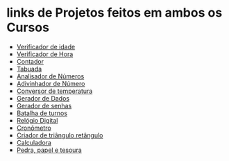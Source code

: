 # links de Projetos feitos em ambos os Cursos

<ul type="square">
    <li><a href="https://marcoshenriquefr.github.io/curso-js/ref1/conteudo-video/aula12ex/ex015/modelo">Verificador de idade</a>
    <li><a href="https://marcoshenriquefr.github.io/curso-js/ref1/conteudo-video/aula12ex/ex014/modelo">Verificador de Hora</a>
    <li><a href="https://marcoshenriquefr.github.io/curso-js/ref1/conteudo-video/aula14ex/ex016-1/modelo">Contador</a>
    <li><a href="https://marcoshenriquefr.github.io/curso-js/ref1/conteudo-video/aula14ex/ex017-1/modelo">Tabuada</a>
    <li><a href="https://marcoshenriquefr.github.io/curso-js/ref1/conteudo-video/aula16ex/teste/modelo">Analisador de Números</a>
    <li><a href="https://marcoshenriquefr.github.io/curso-js/ref2/21-AdivinhadorNumero/">Adivinhador de Número</a>
    <li><a href="https://marcoshenriquefr.github.io/curso-js/ref2/24-TempConversion/">Conversor de temperatura</a>
    <li><a href="https://marcoshenriquefr.github.io/curso-js/ref2/28-DiceRollerProgram/">Gerador de Dados</a>
    <li><a href="https://marcoshenriquefr.github.io/curso-js/ref2/29-RandomPassword/">Gerador de senhas</a>
    <li><a href="https://marcoshenriquefr.github.io/curso-js/ref2/39-Constructors/">Batalha de turnos</a>
    <li><a href="https://marcoshenriquefr.github.io/curso-js/ref2/53-RelogioDigital/">Relógio Digital</a>
    <li><a href="https://marcoshenriquefr.github.io/curso-js/ref2/54-StopWatch/">Cronômetro</a>
    <li><a href="https://marcoshenriquefr.github.io/curso-js/testes/triangulo/">Criador de triângulo retângulo</a>
    <li><a href="https://marcoshenriquefr.github.io/curso-js/ref2/58-Calculadora/">Calculadora</a>
    <li><a href="https://marcoshenriquefr.github.io/curso-js/ref2/68-PedraPapelTesoura/">Pedra, papel e tesoura</a>
</ul>